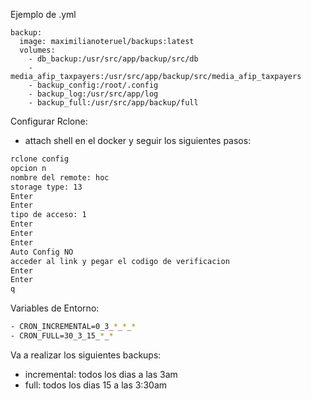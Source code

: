 Ejemplo de .yml

    backup:
      image: maximilianoteruel/backups:latest
      volumes:
        - db_backup:/usr/src/app/backup/src/db
        - media_afip_taxpayers:/usr/src/app/backup/src/media_afip_taxpayers
        - backup_config:/root/.config
        - backup_log:/usr/src/app/log
        - backup_full:/usr/src/app/backup/full

Configurar Rclone:

- attach shell en el docker y seguir los siguientes pasos:

```bash
rclone config
opcion n
nombre del remote: hoc
storage type: 13
Enter
Enter
tipo de acceso: 1
Enter
Enter
Enter
Auto Config NO
acceder al link y pegar el codigo de verificacion
Enter
Enter
q
```

Variables de Entorno:

```bash
- CRON_INCREMENTAL=0_3_*_*_*
- CRON_FULL=30_3_15_*_*
```

Va a realizar los siguientes backups:

- incremental: todos los dias a las 3am
- full: todos los dias 15 a las 3:30am
